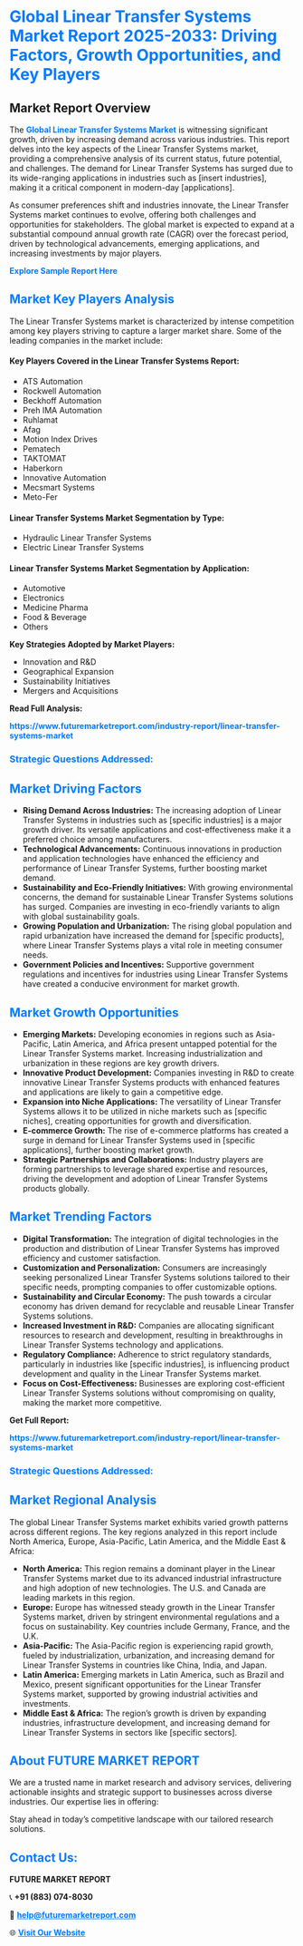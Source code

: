 <h1 style="color: #007BFF;">Global Linear Transfer Systems Market Report 2025-2033: Driving Factors, Growth Opportunities, and Key Players</h1>

<section id="overview">
<h2>Market Report Overview</h2>
<p>The <a href="https://www.futuremarketreport.com/industry-report/linear-transfer-systems-market" style="color: #007BFF; text-decoration: none;"><strong>Global Linear Transfer Systems Market</strong></a> is witnessing significant growth, driven by increasing demand across various industries. This report delves into the key aspects of the Linear Transfer Systems market, providing a comprehensive analysis of its current status, future potential, and challenges. The demand for Linear Transfer Systems has surged due to its wide-ranging applications in industries such as [insert industries], making it a critical component in modern-day [applications].</p>
<p>As consumer preferences shift and industries innovate, the Linear Transfer Systems market continues to evolve, offering both challenges and opportunities for stakeholders. The global market is expected to expand at a substantial compound annual growth rate (CAGR) over the forecast period, driven by technological advancements, emerging applications, and increasing investments by major players.</p>
</section>

<section id="overview">
<p><a href="https://www.futuremarketreport.com/request-sample/reportId=107494" style="color: #007BFF; text-decoration: none;"><strong>Explore Sample Report Here</strong></a></p>
</section>

<section id="key-players">
<h2 style="color: #007BFF;">Market Key Players Analysis</h2>
<p>The Linear Transfer Systems market is characterized by intense competition among key players striving to capture a larger market share. Some of the leading companies in the market include:</p>
<h4>Key Players Covered in the Linear Transfer Systems Report:</h4>
<ul><li>ATS Automation</li><li>Rockwell Automation</li><li>Beckhoff Automation</li><li>Preh IMA Automation</li><li>Ruhlamat</li><li>Afag</li><li>Motion Index Drives</li><li>Pematech</li><li>TAKTOMAT</li><li>Haberkorn</li><li>Innovative Automation</li><li>Mecsmart Systems</li><li>Meto-Fer</li></ul>
<h4>Linear Transfer Systems Market Segmentation by Type:</h4>
<ul><li>Hydraulic Linear Transfer Systems</li><li>Electric Linear Transfer Systems</li></ul>

<h4>Linear Transfer Systems Market Segmentation by Application:</h4>
<ul><li>Automotive</li><li>Electronics</li><li>Medicine Pharma</li><li>Food &amp; Beverage</li><li>Others</li></ul>
<p><strong>Key Strategies Adopted by Market Players:</strong></p>
<ul>
<li>Innovation and R&D</li>
<li>Geographical Expansion</li>
<li>Sustainability Initiatives</li>
<li>Mergers and Acquisitions</li>
</ul>
</section>

<section>
<p><strong>Read Full Analysis: </strong></p><a href="https://www.futuremarketreport.com/industry-report/linear-transfer-systems-market" style="color: #007BFF; text-decoration: none;"><strong>https://www.futuremarketreport.com/industry-report/linear-transfer-systems-market</strong></a>
<h3 style="color: #007BFF;">Strategic Questions Addressed:</h3>
</section>

<section id="driving-factors">
<h2 style="color: #007BFF;">Market Driving Factors</h2>
<ul>
<li><strong>Rising Demand Across Industries:</strong> The increasing adoption of Linear Transfer Systems in industries such as [specific industries] is a major growth driver. Its versatile applications and cost-effectiveness make it a preferred choice among manufacturers.</li>
<li><strong>Technological Advancements:</strong> Continuous innovations in production and application technologies have enhanced the efficiency and performance of Linear Transfer Systems, further boosting market demand.</li>
<li><strong>Sustainability and Eco-Friendly Initiatives:</strong> With growing environmental concerns, the demand for sustainable Linear Transfer Systems solutions has surged. Companies are investing in eco-friendly variants to align with global sustainability goals.</li>
<li><strong>Growing Population and Urbanization:</strong> The rising global population and rapid urbanization have increased the demand for [specific products], where Linear Transfer Systems plays a vital role in meeting consumer needs.</li>
<li><strong>Government Policies and Incentives:</strong> Supportive government regulations and incentives for industries using Linear Transfer Systems have created a conducive environment for market growth.</li>
</ul>
</section>

<section id="growth-opportunities">
<h2 style="color: #007BFF;">Market Growth Opportunities</h2>
<ul>
<li><strong>Emerging Markets:</strong> Developing economies in regions such as Asia-Pacific, Latin America, and Africa present untapped potential for the Linear Transfer Systems market. Increasing industrialization and urbanization in these regions are key growth drivers.</li>
<li><strong>Innovative Product Development:</strong> Companies investing in R&D to create innovative Linear Transfer Systems products with enhanced features and applications are likely to gain a competitive edge.</li>
<li><strong>Expansion into Niche Applications:</strong> The versatility of Linear Transfer Systems allows it to be utilized in niche markets such as [specific niches], creating opportunities for growth and diversification.</li>
<li><strong>E-commerce Growth:</strong> The rise of e-commerce platforms has created a surge in demand for Linear Transfer Systems used in [specific applications], further boosting market growth.</li>
<li><strong>Strategic Partnerships and Collaborations:</strong> Industry players are forming partnerships to leverage shared expertise and resources, driving the development and adoption of Linear Transfer Systems products globally.</li>
</ul>
</section>

<section id="trending-factors">
<h2 style="color: #007BFF;">Market Trending Factors</h2>
<ul>
<li><strong>Digital Transformation:</strong> The integration of digital technologies in the production and distribution of Linear Transfer Systems has improved efficiency and customer satisfaction.</li>
<li><strong>Customization and Personalization:</strong> Consumers are increasingly seeking personalized Linear Transfer Systems solutions tailored to their specific needs, prompting companies to offer customizable options.</li>
<li><strong>Sustainability and Circular Economy:</strong> The push towards a circular economy has driven demand for recyclable and reusable Linear Transfer Systems solutions.</li>
<li><strong>Increased Investment in R&D:</strong> Companies are allocating significant resources to research and development, resulting in breakthroughs in Linear Transfer Systems technology and applications.</li>
<li><strong>Regulatory Compliance:</strong> Adherence to strict regulatory standards, particularly in industries like [specific industries], is influencing product development and quality in the Linear Transfer Systems market.</li>
<li><strong>Focus on Cost-Effectiveness:</strong> Businesses are exploring cost-efficient Linear Transfer Systems solutions without compromising on quality, making the market more competitive.</li>
</ul>
</section>

<section>
<p><strong>Get Full Report: </strong></p><a href="https://www.futuremarketreport.com/industry-report/linear-transfer-systems-market" style="color: #007BFF; text-decoration: none;"><strong>https://www.futuremarketreport.com/industry-report/linear-transfer-systems-market</strong></a>
<h3 style="color: #007BFF;">Strategic Questions Addressed:</h3>
</section>


<section id="regional-analysis">
<h2 style="color: #007BFF;">Market Regional Analysis</h2>
<p>The global Linear Transfer Systems market exhibits varied growth patterns across different regions. The key regions analyzed in this report include North America, Europe, Asia-Pacific, Latin America, and the Middle East & Africa:</p>
<ul>
<li><strong>North America:</strong> This region remains a dominant player in the Linear Transfer Systems market due to its advanced industrial infrastructure and high adoption of new technologies. The U.S. and Canada are leading markets in this region.</li>
<li><strong>Europe:</strong> Europe has witnessed steady growth in the Linear Transfer Systems market, driven by stringent environmental regulations and a focus on sustainability. Key countries include Germany, France, and the U.K.</li>
<li><strong>Asia-Pacific:</strong> The Asia-Pacific region is experiencing rapid growth, fueled by industrialization, urbanization, and increasing demand for Linear Transfer Systems in countries like China, India, and Japan.</li>
<li><strong>Latin America:</strong> Emerging markets in Latin America, such as Brazil and Mexico, present significant opportunities for the Linear Transfer Systems market, supported by growing industrial activities and investments.</li>
<li><strong>Middle East & Africa:</strong> The region’s growth is driven by expanding industries, infrastructure development, and increasing demand for Linear Transfer Systems in sectors like [specific sectors].</li>
</ul>
</section>

<footer>
<h2 style="color: #007BFF;">About FUTURE MARKET REPORT</h2>
<p>We are a trusted name in market research and advisory services, delivering actionable insights and strategic support to businesses across diverse industries. Our expertise lies in offering:</p>

<p>Stay ahead in today’s competitive landscape with our tailored research solutions.</p>

<h2 style="color: #007BFF;">Contact Us:</h2>
<p><strong>FUTURE MARKET REPORT</strong></p>
<p>📞 <strong>+91 (883) 074-8030</strong></p>
<p>📧 <strong><a href="mailto:help@futuremarketreport.com" style="color: #007BFF;">help@futuremarketreport.com</a></strong></p>
<p>🌐 <strong><a href="https://www.futuremarketreport.com/" style="color: #007BFF;">Visit Our Website</a></strong></p>
</footer>